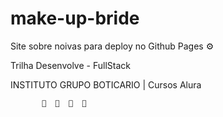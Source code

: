 # make-up-bride

Site sobre noivas para deploy no Github Pages ⚙

Trilha Desenvolve - FullStack

INSTITUTO GRUPO BOTICARIO | Cursos Alura 

           🚀  🚀  🚀  🚀
